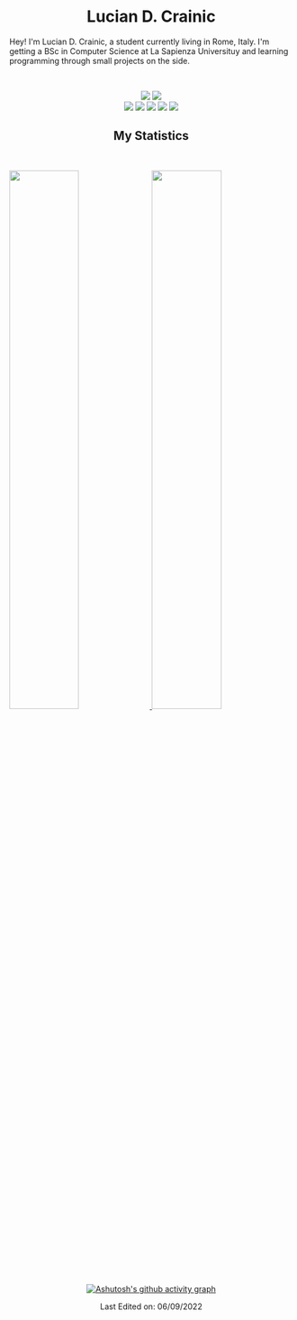 <h1 align="center">
  <b>Lucian D. Crainic</b>
</h1>

Hey! I'm Lucian D. Crainic, a student currently living in Rome, Italy. I'm getting a BSc in Computer Science at La Sapienza Universituy and learning programming through small projects on the side.

<br>

<p>
</div> 
<div align="center">
  <img src="https://img.shields.io/badge/-Python-000?style=for-the-badge&logo=python&color=151515&logoColor=000&labelColor=507963">
  <img src="https://img.shields.io/badge/-C-000?style=for-the-badge&logo=C&color=151515&logoColor=000&labelColor=507963">
</div>
<div align="center">
  <img src="https://img.shields.io/badge/-HTML-000?style=for-the-badge&logo=html5&color=151515&logoColor=000&labelColor=507963">
  <img src="https://img.shields.io/badge/-CSS-000?style=for-the-badge&logo=css3&color=151515&logoColor=000&labelColor=507963">
  <img src="https://img.shields.io/badge/-Javascript-000?style=for-the-badge&logo=javascript&color=151515&logoColor=000&labelColor=507963">
  <img src="https://img.shields.io/badge/-React-000?style=for-the-badge&logo=react&color=151515&logoColor=000&labelColor=507963">
  <img src="https://img.shields.io/badge/-Next.js-000?style=for-the-badge&logo=next.js&color=151515&logoColor=000&labelColor=507963">
</p>

## My Statistics
<br/>
<p align="left">
  <a href="https://abhigyantrips.dev/">
  <img width="49.5%" src="https://github-readme-stats.vercel.app/api?username=luciancrainic&show_icons=true&theme=dark&hide_border=true&icon_color=507963"/>
    <img width="49.5%" src="https://github-readme-streak-stats.herokuapp.com/?user=luciancrainic&theme=dark&icon_color=e74c3c&hide_border=true" />
  </a>
</p>
<br>

[![Ashutosh's github activity graph](https://activity-graph.herokuapp.com/graph?username=LucianCrainic&hide_border=true&bg_color=151515&color=fff&line=507963&point=507963)](https://github.com/ashutosh00710/github-readme-activity-graph)

Last Edited on: 06/09/2022

